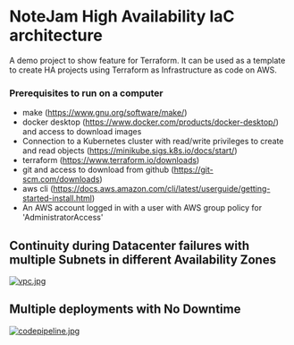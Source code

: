 NoteJam High Availability IaC architecture
===================================

A demo project to show feature for Terraform. It can be used as a template to create HA projects using Terraform as Infrastructure as code on AWS.

### Prerequisites to run on a computer

- make (https://www.gnu.org/software/make/)
- docker desktop (https://www.docker.com/products/docker-desktop/) and access to download images
- Connection to a Kubernetes cluster with read/write privileges to create and read objects (https://minikube.sigs.k8s.io/docs/start/)
- terraform (https://www.terraform.io/downloads)
- git and access to download from github (https://git-scm.com/downloads)
- aws cli (https://docs.aws.amazon.com/cli/latest/userguide/getting-started-install.html)
- An AWS account logged in with a user with AWS group policy for 'AdministratorAccess'


## Continuity during Datacenter failures with multiple Subnets in different Availability Zones
[![vpc.jpg](https://i.postimg.cc/tJF0kkZ3/vpc.jpg)](https://postimg.cc/9wXNFGB0)

## Multiple deployments with No Downtime

[![codepipeline.jpg](https://i.postimg.cc/DZ2bnpFZ/codepipeline.jpg)](https://postimg.cc/gwT0KDxF)

